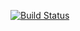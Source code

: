 [![Build Status](http://59.111.93.165:8080/job/curve_multijob/lastBuild/buildStatus)](http://59.111.93.165:8080/job/curve_multijob/lastBuild)
